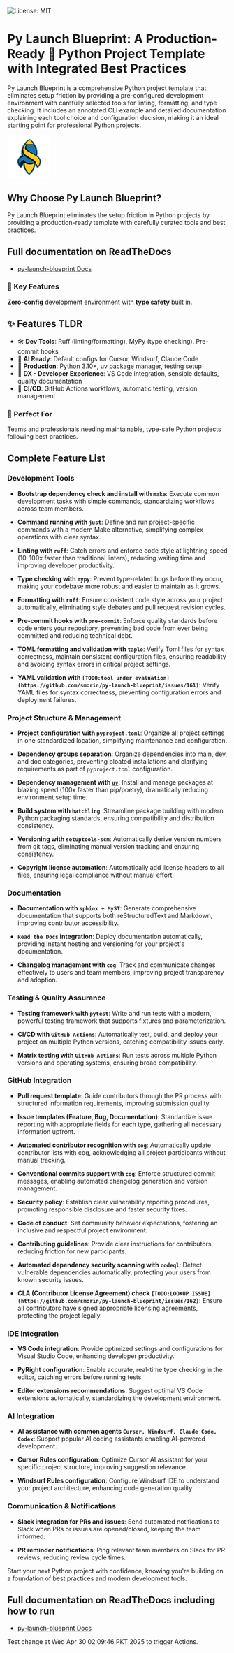 ![License: MIT](https://img.shields.io/badge/License-MIT-yellow.svg)

# Py Launch Blueprint: A Production-Ready 🐍 Python Project Template with Integrated Best Practices
 Py Launch Blueprint is a comprehensive Python project template that eliminates setup friction by providing a pre-configured development environment with carefully selected tools for linting, formatting, and type checking. It includes an annotated CLI example and detailed documentation explaining each tool choice and configuration decision, making it an ideal starting point for professional Python projects.

![Py Launch Blueprint Logo](./template_images/py_launch_blueprint_logo_100x100.png)

## Why Choose Py Launch Blueprint?

Py Launch Blueprint eliminates the setup friction in Python projects by providing a production-ready template with carefully curated tools and best practices.

## Full documentation on ReadTheDocs
- [py-launch-blueprint Docs](https://py-launch-blueprint.readthedocs.io/en/latest/)

### 🚀 Key Features

**Zero-config** development environment with **type safety** built in.

## ✨ Features TLDR
- 🛠️ **Dev Tools**: Ruff (linting/formatting), MyPy (type checking), Pre-commit hooks
- 🧠 **AI Ready**: Default configs for Cursor, Windsurf, Claude Code
- 💪 **Production**: Python 3.10+, uv package manager, testing setup
- 🚀 **DX - Developer Experience**: VS Code integration, sensible defaults, quality documentation
- 🔄 **CI/CD**: GitHub Actions workflows, automatic testing, version management

### 🎯 Perfect For
Teams and professionals needing maintainable, type-safe Python projects following best practices.

## Complete Feature List

### Development Tools

- **Bootstrap dependency check and install with `make`**: Execute common development tasks with simple commands, standardizing workflows across team members.

- **Command running with `just`**: Define and run project-specific commands with a modern Make alternative, simplifying complex operations with clear syntax.

- **Linting with `ruff`**: Catch errors and enforce code style at lightning speed (10-100x faster than traditional linters), reducing waiting time and improving developer productivity.

- **Type checking with `mypy`**: Prevent type-related bugs before they occur, making your codebase more robust and easier to maintain as it grows.

- **Formatting with `ruff`**: Ensure consistent code style across your project automatically, eliminating style debates and pull request revision cycles.

- **Pre-commit hooks with `pre-commit`**: Enforce quality standards before code enters your repository, preventing bad code from ever being committed and reducing technical debt.

- **TOML formatting and validation with `taplo`**: Verify Toml files for syntax correctness, maintain consistent configuration files, ensuring readability and avoiding syntax errors in critical project settings.

- **YAML validation with `[TODO:tool under evaluation](https://github.com/smorin/py-launch-blueprint/issues/161)`**: Verify YAML files for syntax correctness, preventing configuration errors and deployment failures.

### Project Structure & Management

- **Project configuration with `pyproject.toml`**: Organize all project settings in one standardized location, simplifying maintenance and configuration.

- **Dependency groups separation**: Organize dependencies into main, dev, and doc categories, preventing bloated installations and clarifying requirements as part of `pyproject.toml` configuration.

- **Dependency management with [`uv`](https://docs.astral.sh/uv/)**: Install and manage packages at blazing speed (100x faster than pip/poetry), dramatically reducing environment setup time.

- **Build system with `hatchling`**: Streamline package building with modern Python packaging standards, ensuring compatibility and distribution consistency.

- **Versioning with `setuptools-scm`**: Automatically derive version numbers from git tags, eliminating manual version tracking and ensuring consistency.

- **Copyright license automation**: Automatically add license headers to all files, ensuring legal compliance without manual effort.

### Documentation

- **Documentation with `sphinx + MyST`**: Generate comprehensive documentation that supports both reStructuredText and Markdown, improving contributor accessibility.

- **`Read the Docs` integration**: Deploy documentation automatically, providing instant hosting and versioning for your project's documentation.

- **Changelog management with `cog`**: Track and communicate changes effectively to users and team members, improving project transparency and adoption.

### Testing & Quality Assurance

- **Testing framework with `pytest`**: Write and run tests with a modern, powerful testing framework that supports fixtures and parameterization.

- **CI/CD with `GitHub Actions`**: Automatically test, build, and deploy your project on multiple Python versions, catching compatibility issues early.

- **Matrix testing with `GitHub Actions`**: Run tests across multiple Python versions and operating systems, ensuring broad compatibility.

### GitHub Integration

- **Pull request template**: Guide contributors through the PR process with structured information requirements, improving submission quality.

- **Issue templates (Feature, Bug, Documentation)**: Standardize issue reporting with appropriate fields for each type, gathering all necessary information upfront.

- **Automated contributor recognition with `cog`**: Automatically update contributor lists with cog, acknowledging all project participants without manual tracking.

- **Conventional commits support with `cog`**: Enforce structured commit messages, enabling automated changelog generation and version management.

- **Security policy**: Establish clear vulnerability reporting procedures, promoting responsible disclosure and faster security fixes.

- **Code of conduct**: Set community behavior expectations, fostering an inclusive and respectful project environment.

- **Contributing guidelines**: Provide clear instructions for contributors, reducing friction for new participants.

- **Automated dependency security scanning with `codeql`**: Detect vulnerable dependencies automatically, protecting your users from known security issues.

- **CLA (Contributor License Agreement) check `[TODO:LOOKUP ISSUE](https://github.com/smorin/py-launch-blueprint/issues/162)`**: Ensure all contributors have signed appropriate licensing agreements, protecting the project legally.

### IDE Integration

- **VS Code integration**: Provide optimized settings and configurations for Visual Studio Code, enhancing developer productivity.

- **PyRight configuration**: Enable accurate, real-time type checking in the editor, catching errors before running tests.

- **Editor extensions recommendations**: Suggest optimal VS Code extensions automatically, standardizing the development environment.

### AI Integration

- **AI assistance with common agents `Cursor, Windsurf, Claude Code, Codex`**: Support popular AI coding assistants enabling AI-powered development.

- **Cursor Rules configuration**: Optimize Cursor AI assistant for your specific project structure, improving suggestion relevance.

- **Windsurf Rules configuration**: Configure Windsurf IDE to understand your project architecture, enhancing code generation quality.

### Communication & Notifications

- **Slack integration for PRs and issues**: Send automated notifications to Slack when PRs or issues are opened/closed, keeping the team informed.

- **PR reminder notifications**: Ping relevant team members on Slack for PR reviews, reducing review cycle times.


Start your next Python project with confidence, knowing you're building on a foundation of best practices and modern development tools.

## Full documentation on ReadTheDocs including how to run
- [py-launch-blueprint Docs](https://py-launch-blueprint.readthedocs.io/en/latest/)



Test change at Wed Apr 30 02:09:46 PKT 2025 to trigger Actions.
